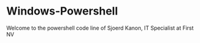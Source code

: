 # Windows-Powershell
Welcome to the powershell code line of Sjoerd Kanon, IT Specialist at First NV
